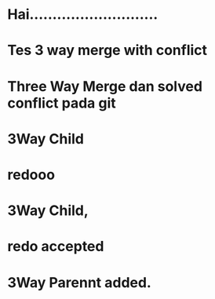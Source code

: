 # Hai............................

# Tes 3 way merge with conflict

# Three Way Merge dan solved conflict pada git

# 3Way Child
# redooo
# 3Way Child,
# redo accepted
# 3Way Parennt added.
